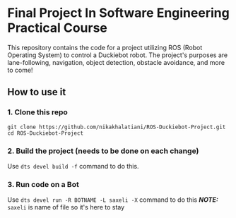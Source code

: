# Final Project In Software Engineering Practical Course
This repository contains the code for a project utilizing ROS (Robot Operating System) to control a Duckiebot robot. 
The project's purposes are lane-following, navigation, object detection, obstacle avoidance, and more to come!
## How to use it

### 1. Clone this repo
```
git clone https://github.com/nikakhalatiani/ROS-Duckiebot-Project.git
cd ROS-Duckiebot-Project
```

### 2. Build the project (needs to be done on each change)

Use `dts devel build -f` command to do this.

### 3. Run code on a Bot

Use `dts devel run -R BOTNAME -L saxeli -X` command to do this
**_NOTE:_** `saxeli` is name of file so it's here to stay
